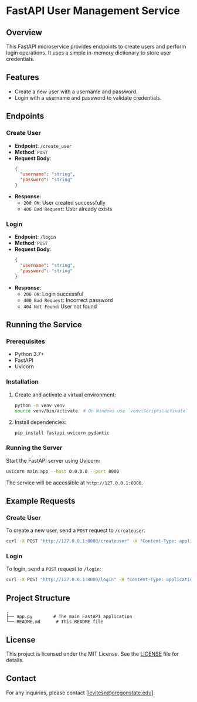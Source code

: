 # FastAPI User Management Service

## Overview

This FastAPI microservice provides endpoints to create users and perform login operations. It uses a simple in-memory dictionary to store user credentials.

## Features

- Create a new user with a username and password.
- Login with a username and password to validate credentials.

## Endpoints

### Create User

- **Endpoint**: `/create_user`
- **Method**: `POST`
- **Request Body**:
  ```json
  {
    "username": "string",
    "password": "string"
  }
  ```
- **Response**:
  - `200 OK`: User created successfully
  - `400 Bad Request`: User already exists

### Login

- **Endpoint**: `/login`
- **Method**: `POST`
- **Request Body**:
  ```json
  {
    "username": "string",
    "password": "string"
  }
  ```
- **Response**:
  - `200 OK`: Login successful
  - `400 Bad Request`: Incorrect password
  - `404 Not Found`: User not found

## Running the Service

### Prerequisites

- Python 3.7+
- FastAPI
- Uvicorn

### Installation

1. Create and activate a virtual environment:
    ```bash
    python -m venv venv
    source venv/bin/activate  # On Windows use `venv\Scripts\activate`
    ```

2. Install dependencies:
    ```bash
    pip install fastapi uvicorn pydantic
    ```

### Running the Server

Start the FastAPI server using Uvicorn:

```bash
uvicorn main:app --host 0.0.0.0 --port 8000
```

The service will be accessible at `http://127.0.0.1:8000`.

## Example Requests

### Create User

To create a new user, send a `POST` request to `/createuser`:

```bash
curl -X POST "http://127.0.0.1:8000/createuser" -H "Content-Type: application/json" -d '{"username": "user1", "password": "pass1"}'
```

### Login

To login, send a `POST` request to `/login`:

```bash
curl -X POST "http://127.0.0.1:8000/login" -H "Content-Type: application/json" -d '{"username": "user1", "password": "pass1"}'
```

## Project Structure

```
.
├── app.py        # The main FastAPI application
└── README.md      # This README file
```

## License

This project is licensed under the MIT License. See the [LICENSE](LICENSE) file for details.

## Contact

For any inquiries, please contact [levitesn@oregonstate.edu].
